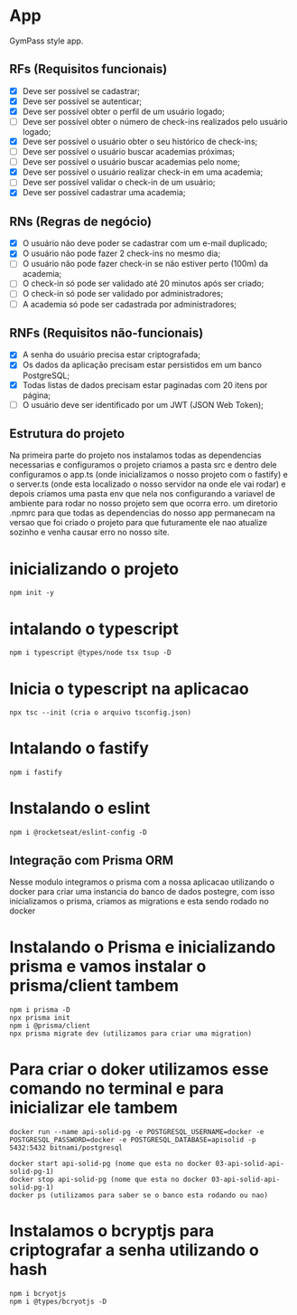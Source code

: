 # App

GymPass style app.

## RFs (Requisitos funcionais)

- [x] Deve ser possível se cadastrar;
- [x] Deve ser possível se autenticar;
- [x] Deve ser possível obter o perfil de um usuário logado;
- [ ] Deve ser possível obter o número de check-ins realizados pelo usuário logado;
- [x] Deve ser possível o usuário obter o seu histórico de check-ins;
- [ ] Deve ser possível o usuário buscar academias próximas;
- [ ] Deve ser possível o usuário buscar academias pelo nome;
- [x] Deve ser possível o usuário realizar check-in em uma academia;
- [ ] Deve ser possível validar o check-in de um usuário;
- [x] Deve ser possível cadastrar uma academia;

## RNs (Regras de negócio)

- [x] O usuário não deve poder se cadastrar com um e-mail duplicado;
- [x] O usuário não pode fazer 2 check-ins no mesmo dia;
- [ ] O usuário não pode fazer check-in se não estiver perto (100m) da academia;
- [ ] O check-in só pode ser validado até 20 minutos após ser criado;
- [ ] O check-in só pode ser validado por administradores;
- [ ] A academia só pode ser cadastrada por administradores;

## RNFs (Requisitos não-funcionais)

- [x] A senha do usuário precisa estar criptografada;
- [x] Os dados da aplicação precisam estar persistidos em um banco PostgreSQL;
- [x] Todas listas de dados precisam estar paginadas com 20 itens por página;
- [ ] O usuário deve ser identificado por um JWT (JSON Web Token);

## Estrutura do projeto
Na primeira parte do projeto nos instalamos todas as dependencias necessarias e configuramos o projeto
criamos a pasta src e dentro dele configuramos o app.ts (onde inicializamos o nosso projeto com o fastify) e o server.ts (onde esta localizado o nosso servidor na onde ele vai rodar) e depois criamos uma pasta env que nela nos configurando a variavel de ambiente para rodar no nosso projeto sem que ocorra erro. um diretorio .npmrc para que todas as dependencias do nosso app permanecam na versao que foi criado o projeto para que futuramente ele nao atualize sozinho e venha causar erro no nosso site.

# inicializando o projeto
    npm init -y

# intalando o typescript
    npm i typescript @types/node tsx tsup -D

# Inicia o typescript na aplicacao
    npx tsc --init (cria o arquivo tsconfig.json)

# Intalando o fastify
    npm i fastify

# Instalando o eslint
    npm i @rocketseat/eslint-config -D

##  Integração com Prisma ORM
Nesse modulo integramos o prisma com a nossa aplicacao utilizando o docker para criar uma instancia do banco de dados postegre, com isso inicializamos o prisma, criamos as migrations e esta sendo rodado no docker

# Instalando o Prisma e inicializando prisma e vamos instalar o prisma/client tambem
    npm i prisma -D
    npx prisma init
    npm i @prisma/client
    npx prisma migrate dev (utilizamos para criar uma migration)

# Para criar o doker utilizamos esse comando no terminal e para inicializar ele tambem 
    docker run --name api-solid-pg -e POSTGRESQL_USERNAME=docker -e POSTGRESQL_PASSWORD=docker -e POSTGRESQL_DATABASE=apisolid -p 5432:5432 bitnami/postgresql

    docker start api-solid-pg (nome que esta no docker 03-api-solid-api-solid-pg-1)
    docker stop api-solid-pg (nome que esta no docker 03-api-solid-api-solid-pg-1)
    docker ps (utilizamos para saber se o banco esta rodando ou nao)

# Instalamos o bcryptjs para criptografar a senha utilizando o hash
    npm i bcryotjs
    npm i @types/bcryotjs -D